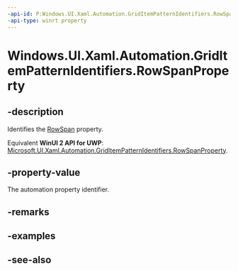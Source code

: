 ```yaml
---
-api-id: P:Windows.UI.Xaml.Automation.GridItemPatternIdentifiers.RowSpanProperty
-api-type: winrt property
---
```


<!-- Property syntax
public Windows.UI.Xaml.Automation.AutomationProperty RowSpanProperty { get; }
-->

# Windows.UI.Xaml.Automation.GridItemPatternIdentifiers.RowSpanProperty

## -description
Identifies the [RowSpan](../windows.ui.xaml.automation.provider/igriditemprovider_rowspan.md) property.

Equivalent **WinUI 2 API for UWP**: [Microsoft.UI.Xaml.Automation.GridItemPatternIdentifiers.RowSpanProperty](/windows/winui/api/microsoft.ui.xaml.automation.griditempatternidentifiers.rowspanproperty).

## -property-value
The automation property identifier.

## -remarks

## -examples

## -see-also
